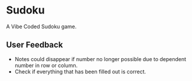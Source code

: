 # Sudoku

A Vibe Coded Sudoku game.

## User Feedback

- Notes could disappear if number no longer possible due to dependent number in row or column.
- Check if everything that has been filled out is correct.
